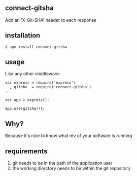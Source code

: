 ## connect-gitsha

Add an 'X-Git-SHA' header to each response

## installation

    $ npm install connect-gitsha

## usage

Like any other middleware:

    var express = require('express')
      , gitsha  = require('connect-gitsha')
    ;

    var app = express();

    app.use(gitsha());

## Why?

Because it's nice to know what rev of your software is running

## requirements

1. git needs to be in the path of the application user
2. the working directory needs to be within the git repository
